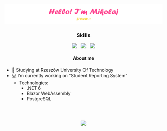 <p align="center"><img src="./Images/github-text.png"/></p>
  
<h3 align="center"> Skills </h3>
<p align="center">
  <img src="https://seeklogo.com/images/C/c-logo-A44DB3D53C-seeklogo.com.png" height="75"/>
  &nbsp;
  <img src="https://upload.wikimedia.org/wikipedia/commons/thumb/e/ee/.NET_Core_Logo.svg/768px-.NET_Core_Logo.svg.png" height="75"/>
  &nbsp;
  <img src="https://devblogs.microsoft.com/aspnet/wp-content/uploads/sites/16/2019/04/BrandBlazor_nohalo_1000x.png" height="80"/>
</p>

<h4 align="center"> About me </h4>

 - :school: Studying at Rzeszów University Of Technology
 - :computer: I’m currently working on "Student Reporting System"
      - Technologies:
          - .NET 6
          - Blazor WebAssembly
          - PostgreSQL

<br><br>

<p align="center">
  <img src="https://github-readme-stats.vercel.app/api?username=QuSZo&show_icons=true&theme=radical&bg_color=00000000&text_color=5C2992"/>
</p>

<!--
**QuSZo/QuSZo** is a ✨ _special_ ✨ repository because its `README.md` (this file) appears on your GitHub profile.

Here are some ideas to get you started:

- 🔭 I’m currently working on ...
- 🌱 I’m currently learning ...
- 👯 I’m looking to collaborate on ...
- 🤔 I’m looking for help with ...
- 💬 Ask me about ...
- 📫 How to reach me: ...
- 😄 Pronouns: ...
- ⚡ Fun fact: ...
-->
